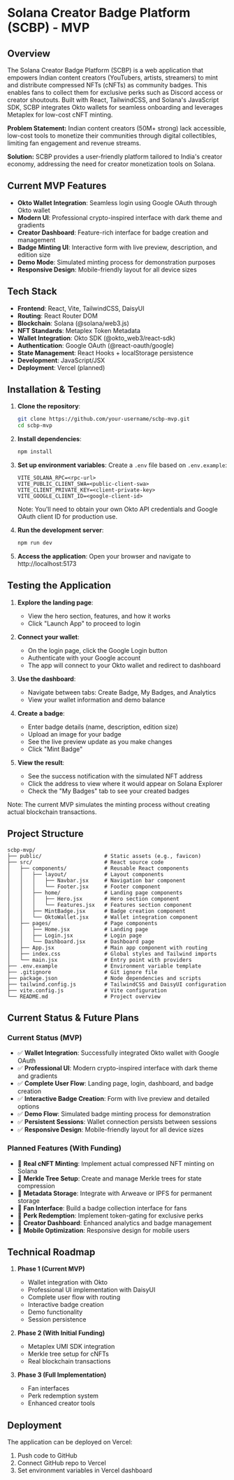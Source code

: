 # Solana Creator Badge Platform (SCBP) - MVP

## Overview

The Solana Creator Badge Platform (SCBP) is a web application that empowers Indian content creators (YouTubers, artists, streamers) to mint and distribute compressed NFTs (cNFTs) as community badges. This enables fans to collect them for exclusive perks such as Discord access or creator shoutouts. Built with React, TailwindCSS, and Solana's JavaScript SDK, SCBP integrates Okto wallets for seamless onboarding and leverages Metaplex for low-cost cNFT minting.

**Problem Statement:** Indian content creators (50M+ strong) lack accessible, low-cost tools to monetize their communities through digital collectibles, limiting fan engagement and revenue streams.

**Solution:** SCBP provides a user-friendly platform tailored to India's creator economy, addressing the need for creator monetization tools on Solana.

## Current MVP Features

- **Okto Wallet Integration**: Seamless login using Google OAuth through Okto wallet
- **Modern UI**: Professional crypto-inspired interface with dark theme and gradients
- **Creator Dashboard**: Feature-rich interface for badge creation and management
- **Badge Minting UI**: Interactive form with live preview, description, and edition size
- **Demo Mode**: Simulated minting process for demonstration purposes
- **Responsive Design**: Mobile-friendly layout for all device sizes

## Tech Stack

- **Frontend**: React, Vite, TailwindCSS, DaisyUI
- **Routing**: React Router DOM
- **Blockchain**: Solana (@solana/web3.js)
- **NFT Standards**: Metaplex Token Metadata
- **Wallet Integration**: Okto SDK (@okto_web3/react-sdk)
- **Authentication**: Google OAuth (@react-oauth/google)
- **State Management**: React Hooks + localStorage persistence
- **Development**: JavaScript/JSX
- **Deployment**: Vercel (planned)

## Installation & Testing

1. **Clone the repository**:
   ```bash
   git clone https://github.com/your-username/scbp-mvp.git
   cd scbp-mvp
   ```

2. **Install dependencies**:
   ```bash
   npm install
   ```

3. **Set up environment variables**:
   Create a `.env` file based on `.env.example`:
   ```
   VITE_SOLANA_RPC=<rpc-url>
   VITE_PUBLIC_CLIENT_SWA=<public-client-swa>
   VITE_CLIENT_PRIVATE_KEY=<client-private-key>
   VITE_GOOGLE_CLIENT_ID=<google-client-id>
   ```
   Note: You'll need to obtain your own Okto API credentials and Google OAuth client ID for production use.

4. **Run the development server**:
   ```bash
   npm run dev
   ```

5. **Access the application**:
   Open your browser and navigate to http://localhost:5173

## Testing the Application

1. **Explore the landing page**:
   - View the hero section, features, and how it works
   - Click "Launch App" to proceed to login

2. **Connect your wallet**:
   - On the login page, click the Google Login button
   - Authenticate with your Google account
   - The app will connect to your Okto wallet and redirect to dashboard

3. **Use the dashboard**:
   - Navigate between tabs: Create Badge, My Badges, and Analytics
   - View your wallet information and demo balance

4. **Create a badge**:
   - Enter badge details (name, description, edition size)
   - Upload an image for your badge
   - See the live preview update as you make changes
   - Click "Mint Badge"

5. **View the result**:
   - See the success notification with the simulated NFT address
   - Click the address to view where it would appear on Solana Explorer
   - Check the "My Badges" tab to see your created badges

Note: The current MVP simulates the minting process without creating actual blockchain transactions.

## Project Structure

```
scbp-mvp/
├── public/                    # Static assets (e.g., favicon)
├── src/                       # React source code
│   ├── components/            # Reusable React components
│   │   ├── layout/            # Layout components
│   │   │   ├── Navbar.jsx     # Navigation bar component
│   │   │   └── Footer.jsx     # Footer component
│   │   ├── home/              # Landing page components
│   │   │   ├── Hero.jsx       # Hero section component
│   │   │   └── Features.jsx   # Features section component
│   │   ├── MintBadge.jsx      # Badge creation component
│   │   └── OktoWallet.jsx     # Wallet integration component
│   ├── pages/                 # Page components
│   │   ├── Home.jsx           # Landing page
│   │   ├── Login.jsx          # Login page
│   │   └── Dashboard.jsx      # Dashboard page
│   ├── App.jsx                # Main app component with routing
│   ├── index.css              # Global styles and Tailwind imports
│   └── main.jsx               # Entry point with providers
├── .env.example               # Environment variable template
├── .gitignore                 # Git ignore file
├── package.json               # Node dependencies and scripts
├── tailwind.config.js         # TailwindCSS and DaisyUI configuration
├── vite.config.js             # Vite configuration
└── README.md                  # Project overview
```

## Current Status & Future Plans

### Current Status (MVP)

- ✅ **Wallet Integration**: Successfully integrated Okto wallet with Google OAuth
- ✅ **Professional UI**: Modern crypto-inspired interface with dark theme and gradients
- ✅ **Complete User Flow**: Landing page, login, dashboard, and badge creation
- ✅ **Interactive Badge Creation**: Form with live preview and detailed options
- ✅ **Demo Flow**: Simulated badge minting process for demonstration
- ✅ **Persistent Sessions**: Wallet connection persists between sessions
- ✅ **Responsive Design**: Mobile-friendly layout for all device sizes

### Planned Features (With Funding)

- 🚀 **Real cNFT Minting**: Implement actual compressed NFT minting on Solana
- 🚀 **Merkle Tree Setup**: Create and manage Merkle trees for state compression
- 🚀 **Metadata Storage**: Integrate with Arweave or IPFS for permanent storage
- 🚀 **Fan Interface**: Build a badge collection interface for fans
- 🚀 **Perk Redemption**: Implement token-gating for exclusive perks
- 🚀 **Creator Dashboard**: Enhanced analytics and badge management
- 🚀 **Mobile Optimization**: Responsive design for mobile users

## Technical Roadmap

1. **Phase 1 (Current MVP)**
   - Wallet integration with Okto
   - Professional UI implementation with DaisyUI
   - Complete user flow with routing
   - Interactive badge creation
   - Demo functionality
   - Session persistence

2. **Phase 2 (With Initial Funding)**
   - Metaplex UMI SDK integration
   - Merkle tree setup for cNFTs
   - Real blockchain transactions

3. **Phase 3 (Full Implementation)**
   - Fan interfaces
   - Perk redemption system
   - Enhanced creator tools

## Deployment

The application can be deployed on Vercel:

1. Push code to GitHub
2. Connect GitHub repo to Vercel
3. Set environment variables in Vercel dashboard

